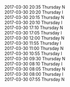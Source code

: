 2017-03-30 20:35 Thursday  N  
2017-03-30 20:20 Thursday  I  
2017-03-30 20:15 Thursday  N  
2017-03-30 20:10 Thursday  I  
2017-03-30 17:10 Thursday  N  
2017-03-30 17:05 Thursday  I  
2017-03-30 12:00 Thursday  N  
2017-03-30 11:55 Thursday  I  
2017-03-30 11:00 Thursday  N  
2017-03-30 10:55 Thursday  I  
2017-03-30 09:30 Thursday  N  
2017-03-30 08:10 Thursday  I  
2017-03-30 08:05 Thursday  N  
2017-03-30 08:00 Thursday  I  
2017-03-30 07:55 Thursday  N  

